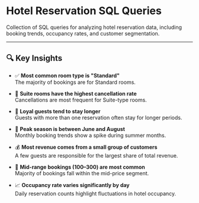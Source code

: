 # Hotel Reservation SQL Queries

Collection of SQL queries for analyzing hotel reservation data, including booking trends, occupancy rates, and customer segmentation.

------

## 🔍 Key Insights

- ✅ **Most common room type is "Standard"**  
  The majority of bookings are for Standard rooms.

- 🚫 **Suite rooms have the highest cancellation rate**  
  Cancellations are most frequent for Suite-type rooms.

- 👤 **Loyal guests tend to stay longer**  
  Guests with more than one reservation often stay for longer periods.

- 📅 **Peak season is between June and August**  
  Monthly booking trends show a spike during summer months.

- 💰 **Most revenue comes from a small group of customers**  
  A few guests are responsible for the largest share of total revenue.

- 💸 **Mid-range bookings ($100–$300) are most common**  
  Majority of bookings fall within the mid-price segment.

- 📈 **Occupancy rate varies significantly by day**  
  Daily reservation counts highlight fluctuations in hotel occupancy.
